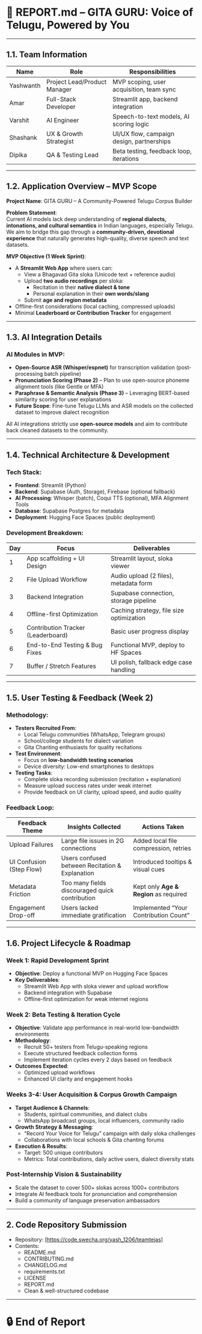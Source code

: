 # 📄 REPORT.md – GITA GURU: Voice of Telugu, Powered by You

---

## 1.1. Team Information

| Name               | Role                         | Responsibilities                           |
|--------------------|------------------------------|--------------------------------------------|
| Yashwanth          | Project Lead/Product Manager | MVP scoping, user acquisition, team sync   |
| Amar               | Full-Stack Developer         | Streamlit app, backend integration         |
| Varshit            | AI Engineer                  | Speech-to-text models, AI scoring logic    |
| Shashank           | UX & Growth Strategist       | UI/UX flow, campaign design, partnerships  |
| Dipika             | QA & Testing Lead            | Beta testing, feedback loop, iterations    |

---

## 1.2. Application Overview – MVP Scope

**Project Name**: GITA GURU – A Community-Powered Telugu Corpus Builder

**Problem Statement**:  
Current AI models lack deep understanding of **regional dialects, intonations, and cultural semantics** in Indian languages, especially Telugu. We aim to bridge this gap through a **community-driven, devotional experience** that naturally generates high-quality, diverse speech and text datasets.

**MVP Objective (1 Week Sprint)**:
- A **Streamlit Web App** where users can:
  - View a Bhagavad Gita sloka (Unicode text + reference audio)
  - Upload **two audio recordings** per sloka:
    - Recitation in their **native dialect & tone**
    - Personal explanation in their **own words/slang**
  - Submit **age and region metadata**
- Offline-first considerations (local caching, compressed uploads)
- Minimal **Leaderboard or Contribution Tracker** for engagement

---

## 1.3. AI Integration Details

### AI Modules in MVP:
- **Open-Source ASR (Whisper/espnet)** for transcription validation (post-processing batch pipeline)
- **Pronunciation Scoring (Phase 2)** – Plan to use open-source phoneme alignment tools (like Gentle or MFA)
- **Paraphrase & Semantic Analysis (Phase 3)** – Leveraging BERT-based similarity scoring for user explanations
- **Future Scope**: Fine-tune Telugu LLMs and ASR models on the collected dataset to improve dialect recognition

All AI integrations strictly use **open-source models** and aim to contribute back cleaned datasets to the community.

---

## 1.4. Technical Architecture & Development

### Tech Stack:
- **Frontend**: Streamlit (Python)
- **Backend**: Supabase (Auth, Storage), Firebase (optional fallback)
- **AI Processing**: Whisper (batch), Coqui TTS (optional), MFA Alignment Tools
- **Database**: Supabase Postgres for metadata
- **Deployment**: Hugging Face Spaces (public deployment)

### Development Breakdown:
| Day | Focus                           | Deliverables                             |
|-----|----------------------------------|------------------------------------------|
| 1   | App scaffolding + UI Design      | Streamlit layout, sloka viewer           |
| 2   | File Upload Workflow             | Audio upload (2 files), metadata form    |
| 3   | Backend Integration              | Supabase connection, storage pipeline    |
| 4   | Offline-first Optimization       | Caching strategy, file size optimization |
| 5   | Contribution Tracker (Leaderboard)| Basic user progress display              |
| 6   | End-to-End Testing & Bug Fixes   | Functional MVP, deploy to HF Spaces      |
| 7   | Buffer / Stretch Features        | UI polish, fallback edge case handling   |

---

## 1.5. User Testing & Feedback (Week 2)

### Methodology:
- **Testers Recruited From**:
  - Local Telugu communities (WhatsApp, Telegram groups)
  - School/college students for dialect variation
  - Gita Chanting enthusiasts for quality recitations
- **Test Environment**:
  - Focus on **low-bandwidth testing scenarios**
  - Device diversity: Low-end smartphones to desktops
- **Testing Tasks**:
  - Complete sloka recording submission (recitation + explanation)
  - Measure upload success rates under weak internet
  - Provide feedback on UI clarity, upload speed, and audio quality

### Feedback Loop:
| Feedback Theme         | Insights Collected                                | Actions Taken                           |
|------------------------|---------------------------------------------------|-----------------------------------------|
| Upload Failures         | Large file issues in 2G connections               | Added local file compression, retries   |
| UI Confusion (Step Flow)| Users confused between Recitation & Explanation   | Introduced tooltips & visual cues       |
| Metadata Friction       | Too many fields discouraged quick contribution    | Kept only **Age & Region** as required  |
| Engagement Drop-off     | Users lacked immediate gratification              | Implemented “Your Contribution Count”   |

---

## 1.6. Project Lifecycle & Roadmap

### Week 1: Rapid Development Sprint
- **Objective**: Deploy a functional MVP on Hugging Face Spaces
- **Key Deliverables**:
  - Streamlit Web App with sloka viewer and upload workflow
  - Backend integration with Supabase
  - Offline-first optimization for weak internet regions

### Week 2: Beta Testing & Iteration Cycle
- **Objective**: Validate app performance in real-world low-bandwidth environments
- **Methodology**:
  - Recruit 50+ testers from Telugu-speaking regions
  - Execute structured feedback collection forms
  - Implement iteration cycles every 2 days based on feedback
- **Outcomes Expected**:
  - Optimized upload workflows
  - Enhanced UI clarity and engagement hooks

### Weeks 3-4: User Acquisition & Corpus Growth Campaign
- **Target Audience & Channels**:
  - Students, spiritual communities, and dialect clubs
  - WhatsApp broadcast groups, local influencers, community radio
- **Growth Strategy & Messaging**:
  - “Record Your Voice for Telugu” campaign with daily sloka challenges
  - Collaborations with local schools & Gita chanting forums
- **Execution & Results**:
  - Target: 500 unique contributors
  - Metrics: Total contributions, daily active users, dialect diversity stats

### Post-Internship Vision & Sustainability
- Scale the dataset to cover 500+ slokas across 1000+ contributors
- Integrate AI feedback tools for pronunciation and comprehension
- Build a community of language preservation ambassadors

---

## 2. Code Repository Submission
- Repository: [https://code.swecha.org/yash_1206/teamtejas]
- Contents:
  - README.md
  - CONTRIBUTING.md
  - CHANGELOG.md
  - requirements.txt
  - LICENSE
  - REPORT.md
  - Clean & well-structured codebase

---

# 🔒 End of Report
